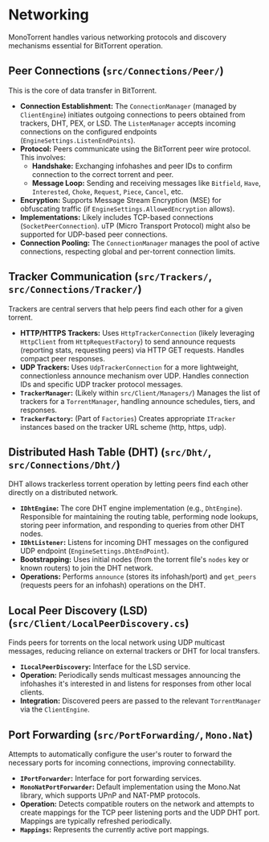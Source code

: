 # Networking

MonoTorrent handles various networking protocols and discovery mechanisms essential for BitTorrent operation.

## Peer Connections (`src/Connections/Peer/`)

This is the core of data transfer in BitTorrent.

*   **Connection Establishment:** The `ConnectionManager` (managed by `ClientEngine`) initiates outgoing connections to peers obtained from trackers, DHT, PEX, or LSD. The `ListenManager` accepts incoming connections on the configured endpoints (`EngineSettings.ListenEndPoints`).
*   **Protocol:** Peers communicate using the BitTorrent peer wire protocol. This involves:
    *   **Handshake:** Exchanging infohashes and peer IDs to confirm connection to the correct torrent and peer.
    *   **Message Loop:** Sending and receiving messages like `Bitfield`, `Have`, `Interested`, `Choke`, `Request`, `Piece`, `Cancel`, etc.
*   **Encryption:** Supports Message Stream Encryption (MSE) for obfuscating traffic (if `EngineSettings.AllowedEncryption` allows).
*   **Implementations:** Likely includes TCP-based connections (`SocketPeerConnection`). uTP (Micro Transport Protocol) might also be supported for UDP-based peer connections.
*   **Connection Pooling:** The `ConnectionManager` manages the pool of active connections, respecting global and per-torrent connection limits.

## Tracker Communication (`src/Trackers/`, `src/Connections/Tracker/`)

Trackers are central servers that help peers find each other for a given torrent.

*   **HTTP/HTTPS Trackers:** Uses `HttpTrackerConnection` (likely leveraging `HttpClient` from `HttpRequestFactory`) to send announce requests (reporting stats, requesting peers) via HTTP GET requests. Handles compact peer responses.
*   **UDP Trackers:** Uses `UdpTrackerConnection` for a more lightweight, connectionless announce mechanism over UDP. Handles connection IDs and specific UDP tracker protocol messages.
*   **`TrackerManager`:** (Likely within `src/Client/Managers/`) Manages the list of trackers for a `TorrentManager`, handling announce schedules, tiers, and responses.
*   **`TrackerFactory`:** (Part of `Factories`) Creates appropriate `ITracker` instances based on the tracker URL scheme (http, https, udp).

## Distributed Hash Table (DHT) (`src/Dht/`, `src/Connections/Dht/`)

DHT allows trackerless torrent operation by letting peers find each other directly on a distributed network.

*   **`IDhtEngine`:** The core DHT engine implementation (e.g., `DhtEngine`). Responsible for maintaining the routing table, performing node lookups, storing peer information, and responding to queries from other DHT nodes.
*   **`IDhtListener`:** Listens for incoming DHT messages on the configured UDP endpoint (`EngineSettings.DhtEndPoint`).
*   **Bootstrapping:** Uses initial nodes (from the torrent file's `nodes` key or known routers) to join the DHT network.
*   **Operations:** Performs `announce` (stores its infohash/port) and `get_peers` (requests peers for an infohash) operations on the DHT.

## Local Peer Discovery (LSD) (`src/Client/LocalPeerDiscovery.cs`)

Finds peers for torrents on the local network using UDP multicast messages, reducing reliance on external trackers or DHT for local transfers.

*   **`ILocalPeerDiscovery`:** Interface for the LSD service.
*   **Operation:** Periodically sends multicast messages announcing the infohashes it's interested in and listens for responses from other local clients.
*   **Integration:** Discovered peers are passed to the relevant `TorrentManager` via the `ClientEngine`.

## Port Forwarding (`src/PortForwarding/`, `Mono.Nat`)

Attempts to automatically configure the user's router to forward the necessary ports for incoming connections, improving connectability.

*   **`IPortForwarder`:** Interface for port forwarding services.
*   **`MonoNatPortForwarder`:** Default implementation using the Mono.Nat library, which supports UPnP and NAT-PMP protocols.
*   **Operation:** Detects compatible routers on the network and attempts to create mappings for the TCP peer listening ports and the UDP DHT port. Mappings are typically refreshed periodically.
*   **`Mappings`:** Represents the currently active port mappings.
